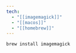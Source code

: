 ```yaml
---
tech:
  - "[[imagemagick]]"
  - "[[macos]]"
  - "[[homebrew]]"
---
```

```shell
brew install imagemagick
```